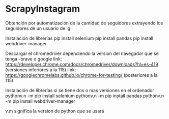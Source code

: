 # ScrapyInstagram
Obtención por automatización de la cantidad de seguidores extrayendo los seguidores de un usuario de ig

Instalación de librerías
pip install selenium
pip install pandas
pip install webdriver-manager

Descargar el chromedriver dependiendo la version del navegador que se tenga 
-brave o google
link: https://developer.chrome.com/docs/chromedriver/downloads?hl=es-419 (versiones inferiores a la 115)
link: https://googlechromelabs.github.io/chrome-for-testing/ (posteriores a la 115)

Instalación de librerías si se tiene dos o mas versiones en el ordenador
pythonv.n -m pip install selenium
pythonv.n -m pip install pandas
pythonv.n -m pip install webdriver-manager

v.m significa la version de python que se usará
